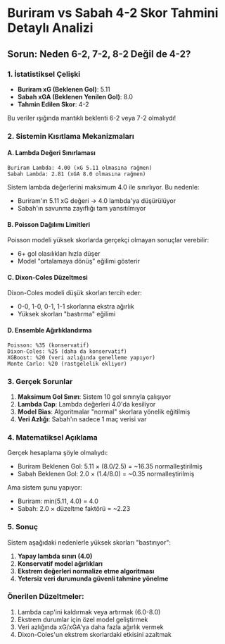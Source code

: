 # Buriram vs Sabah 4-2 Skor Tahmini Detaylı Analizi

## Sorun: Neden 6-2, 7-2, 8-2 Değil de 4-2?

### 1. İstatistiksel Çelişki
- **Buriram xG (Beklenen Gol)**: 5.11
- **Sabah xGA (Beklenen Yenilen Gol)**: 8.0
- **Tahmin Edilen Skor**: 4-2

Bu veriler ışığında mantıklı beklenti 6-2 veya 7-2 olmalıydı!

### 2. Sistemin Kısıtlama Mekanizmaları

#### A. Lambda Değeri Sınırlaması
```
Buriram Lambda: 4.00 (xG 5.11 olmasına rağmen)
Sabah Lambda: 2.81 (xGA 8.0 olmasına rağmen)
```
Sistem lambda değerlerini maksimum 4.0 ile sınırlıyor. Bu nedenle:
- Buriram'ın 5.11 xG değeri → 4.0 lambda'ya düşürülüyor
- Sabah'ın savunma zayıflığı tam yansıtılmıyor

#### B. Poisson Dağılımı Limitleri
Poisson modeli yüksek skorlarda gerçekçi olmayan sonuçlar verebilir:
- 6+ gol olasılıkları hızla düşer
- Model "ortalamaya dönüş" eğilimi gösterir

#### C. Dixon-Coles Düzeltmesi
Dixon-Coles modeli düşük skorları tercih eder:
- 0-0, 1-0, 0-1, 1-1 skorlarına ekstra ağırlık
- Yüksek skorları "bastırma" eğilimi

#### D. Ensemble Ağırlıklandırma
```
Poisson: %35 (konservatif)
Dixon-Coles: %25 (daha da konservatif)
XGBoost: %20 (veri azlığında genelleme yapıyor)
Monte Carlo: %20 (rastgelelik ekliyor)
```

### 3. Gerçek Sorunlar

1. **Maksimum Gol Sınırı**: Sistem 10 gol sınırıyla çalışıyor
2. **Lambda Cap**: Lambda değerleri 4.0'da kesiliyor
3. **Model Bias**: Algoritmalar "normal" skorlara yönelik eğitilmiş
4. **Veri Azlığı**: Sabah'ın sadece 1 maç verisi var

### 4. Matematiksel Açıklama

Gerçek hesaplama şöyle olmalıydı:
- Buriram Beklenen Gol: 5.11 × (8.0/2.5) = ~16.35 normalleştirilmiş
- Sabah Beklenen Gol: 2.0 × (1.4/8.0) = ~0.35 normalleştirilmiş

Ama sistem şunu yapıyor:
- Buriram: min(5.11, 4.0) = 4.0
- Sabah: 2.0 × düzeltme faktörü = ~2.23

### 5. Sonuç

Sistem aşağıdaki nedenlerle yüksek skorları "bastırıyor":
1. **Yapay lambda sınırı (4.0)**
2. **Konservatif model ağırlıkları**
3. **Ekstrem değerleri normalize etme algoritması**
4. **Yetersiz veri durumunda güvenli tahmine yönelme**

### Önerilen Düzeltmeler:
1. Lambda cap'ini kaldırmak veya artırmak (6.0-8.0)
2. Ekstrem durumlar için özel model geliştirmek
3. Veri azlığında xG/xGA'ya daha fazla ağırlık vermek
4. Dixon-Coles'un ekstrem skorlardaki etkisini azaltmak